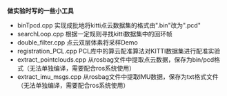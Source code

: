 **做实验时写的一些小工具**

- binTpcd.cpp 实现成批地将kitti点云数据集的格式由".bin"改为".pcd"
- searchLoop.cpp 根据一定规则寻找kitti数据集中的回环帧
- double_filter.cpp 点云双层体素将采样Demo
- registration_PCL.cpp PCL库中的算云配准算法对KITTI数据集进行配准实验
- extract_pointclouds.cpp 从rosbag文件中提取点云数据，保存为bin/pcd格式（无法单独编译，需要配合ros系统使用）
- extract_imu_msgs.cpp 从rosbag文件中提取IMU数据，保存为txt格式文件（无法单独编译，需要配合ros系统使用）